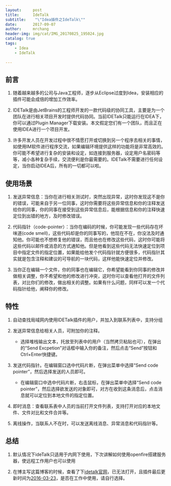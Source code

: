 ```yaml
---
layout:     post
title:      IdeTalk
subtitle:    "\"Idea插件之IdeTalk\""
date:       2017-09-07
author:     mrchang
header-img: img/cat/IMG_20170825_195024.jpg
catalog: true
tags:
    - Idea
    - IdeTalk
   
---
```


## 前言

1. 随着越来越多的公司与Java工程师，逐步从Eclipse过度到Idea，安装相应的插件可能会成倍的增加工作效率。

2. IDETalk是由JetBrains的工程师开发的一款代码级的协同工具，主要是为一个团队在进行相关项目开发时提供代码协同。当前IDETalk只能运行在IDEA下，你可以通过Plugin Manager下载安装。本文假定您们有一个团队，而且正在使用IDEA进行一个项目开发。

3. 许多开发人员在开发过程中很不情愿打开或切换到另一个程序去相关的事情，如使用IM软件进行程序交流，如果编辑环境提供这样的功能将是非常高效的。你可能不希望进行复杂的安装和设定，如连接到服务器，设定用户名密码等等，减小各种复杂手续，交流便利是你最需要的。IDETalk不需要进行任何设定，当你启动IDEA后，所有的一切都可以啦。

## 使用场景

1. 发送异常信息：当你在进行相关测试时，突然出现异常，这时你发现这不是你的错误，可能来自于另一位同事，这时你需要将这些异常信息和你的注释发送给你的同事，你的同事在接受到这些异常信息后，能根据信息和你的注释快速定位到出错的地方，及时修改错误。

2. 代码指针（code-pointer）：当你在编码的时候，你可能发现一些代码存在坏味道(code smell)，这些代码却是你的同事写的，他现在不在，你没法及时通知他。你可能也不想修复他的错误，而且他也在修改这些代码，这时你可能将这些代码以邮件或消息的方式通知他。但是他看到这些代码无法快速定位到项目中指定文件的指定位置，如果能给他发个代码指针就方便很多，代码指针其实就是包含注释和建议的可导航的一块代码，这样他能快速定位并修改。

3. 当你正在编辑一个文件，你的同事也在编辑它，你希望能看到你同事的修改并做相关调整，你不希望和他的修改进行冲突，这时你可以查看他打开的文件列表，对比你们的修改，做出相关的调整。如果有什么问题，同样可以发一个代码指针给他，阐释你的修改。

## 特性

1. 自动查找局域网内使用IDETalk插件的用户，并加入到联系列表中，支持分组

2. 发送异常信息给相关人员，可附加你的注释。
   * 选择堆栈输出文本，托放至列表中的用户（当然拷贝粘贴也可），在弹出的“Send Excpetion”对话框中输入你的备注，然后点击“Send”按钮和Ctrl+Enter快捷键。

	

3. 发送代码指针。在编辑窗口选中代码片断，在弹出菜单中选择“Send code pointer”，然后选择发送的人员即可。
   * 在编辑窗口中选中代码片断，右击鼠标，在弹出菜单中选择“Send code pointer”，然后选择欲发送的对象即可，对方在收到这条消息后，点击消息就可以定位到本地文件的指定位置。

4. 即时消息：查看联系表中人员的当前打开文件列表，支持打开对应的本地文件、文件对比和文件合并等。

5. 离线操作，当联系人不在时，可以发送离线消息、异常消息和代码指针等。

## 总结 

1. 默认情况下ideTalk只适用于内网下使用，下次讲解如何使用openfire搭建服务器，使远程工作用户也可以使用

2. 在博主写这篇博客的时候，查看了下[idetalk官网](www.idetalk.com)，已无法打开，且插件最后更新时间为[2016-03-23](https://plugins.jetbrains.com/plugin/233-idetalk)，是否在工作中使用，请自行选择。